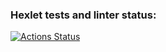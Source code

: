 ### Hexlet tests and linter status:
[![Actions Status](https://github.com/Largebro/backend-project-lvl2/workflows/hexlet-check/badge.svg)](https://github.com/Largebro/backend-project-lvl2/actions)